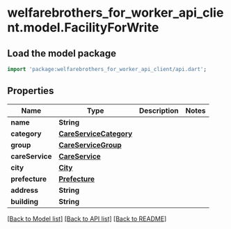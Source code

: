 # welfarebrothers_for_worker_api_client.model.FacilityForWrite

## Load the model package
```dart
import 'package:welfarebrothers_for_worker_api_client/api.dart';
```

## Properties
Name | Type | Description | Notes
------------ | ------------- | ------------- | -------------
**name** | **String** |  | 
**category** | [**CareServiceCategory**](CareServiceCategory.md) |  | 
**group** | [**CareServiceGroup**](CareServiceGroup.md) |  | 
**careService** | [**CareService**](CareService.md) |  | 
**city** | [**City**](City.md) |  | 
**prefecture** | [**Prefecture**](Prefecture.md) |  | 
**address** | **String** |  | 
**building** | **String** |  | 

[[Back to Model list]](../README.md#documentation-for-models) [[Back to API list]](../README.md#documentation-for-api-endpoints) [[Back to README]](../README.md)


